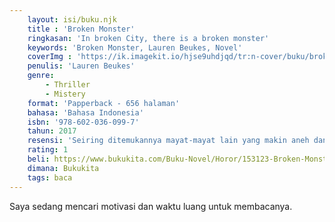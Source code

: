 ```yaml
---
    layout: isi/buku.njk
    title : 'Broken Monster'
    ringkasan: 'In broken City, there is a broken monster'
    keywords: 'Broken Monster, Lauren Beukes, Novel'
    coverImg : 'https://ik.imagekit.io/hjse9uhdjqd/tr:n-cover/buku/brokenMonster_a9AQJlUpw.jpg'
    penulis: 'Lauren Beukes'
    genre: 
        - Thriller
        - Mistery
    format: 'Papperback - 656 halaman'
    bahasa: 'Bahasa Indonesia'
    isbn: '978-602-036-099-7'
    tahun: 2017
    resensi: 'Seiring ditemukannya mayat-mayat lain yang makin aneh dan meresahkan, bagaimana kota itu bisa tetap berpegang pada realitas yang saat ini pun telah nyaris hancur? .'
    rating: 1
    beli: https://www.bukukita.com/Buku-Novel/Horor/153123-Broken-Monsters-Monster-Monster-Rusak.html
    dimana: Bukukita
    tags: baca
---
```


Saya sedang mencari motivasi dan waktu luang untuk membacanya.
